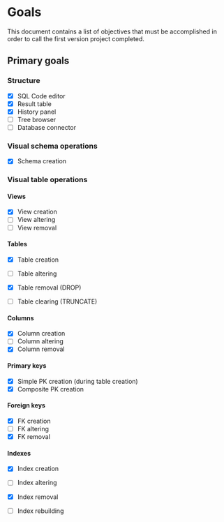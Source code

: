 # Goals
This document contains a list of objectives that must be accomplished in order to call the first version project completed.

## Primary goals

### Structure
- [x] SQL Code editor
- [x] Result table
- [x] History panel
- [ ] Tree browser
- [ ] Database connector

### Visual schema operations
- [x] Schema creation
  
### Visual table operations

#### Views
- [x] View creation
- [ ] View altering
- [ ] View removal

#### Tables
- [x] Table creation
- [ ] Table altering
- [X] Table removal (DROP)
- [ ] Table clearing (TRUNCATE)


#### Columns

- [x] Column creation
- [ ] Column altering
- [X] Column removal

#### Primary keys
- [x] Simple PK creation (during table creation)
- [x] Composite PK creation

#### Foreign keys

- [x] FK creation
- [ ] FK altering
- [X] FK removal

#### Indexes

- [x] Index creation
- [ ] Index altering
- [X] Index removal
- [ ] Index rebuilding
  
  
